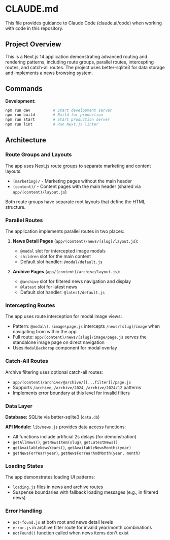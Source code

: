 # CLAUDE.md

This file provides guidance to Claude Code (claude.ai/code) when working with code in this repository.

## Project Overview

This is a Next.js 14 application demonstrating advanced routing and rendering patterns, including route groups, parallel routes, intercepting routes, and catch-all routes. The project uses better-sqlite3 for data storage and implements a news browsing system.

## Commands

**Development:**
```bash
npm run dev          # Start development server
npm run build        # Build for production
npm run start        # Start production server
npm run lint         # Run Next.js linter
```

## Architecture

### Route Groups and Layouts

The app uses Next.js route groups to separate marketing and content layouts:

- `(marketing)/` - Marketing pages without the main header
- `(content)/` - Content pages with the main header (shared via `app/(content)/layout.js`)

Both route groups have separate root layouts that define the HTML structure.

### Parallel Routes

The application implements parallel routes in two places:

1. **News Detail Pages** (`app/(content)/news/[slug]/layout.js`):
   - `@modal` slot for intercepted image modals
   - `children` slot for the main content
   - Default slot handler: `@modal/default.js`

2. **Archive Pages** (`app/(content)/archive/layout.js`):
   - `@archive` slot for filtered news navigation and display
   - `@latest` slot for latest news
   - Default slot handler: `@latest/default.js`

### Intercepting Routes

The app uses route interception for modal image views:
- Pattern: `@modal\(.)image\page.js` intercepts `/news/[slug]/image` when navigating from within the app
- Full route: `app/(content)/news/[slug]/image/page.js` serves the standalone image page on direct navigation
- Uses `ModalBackdrop` component for modal overlay

### Catch-All Routes

Archive filtering uses optional catch-all routes:
- `app/(content)/archive/@archive/[[...filter]]/page.js`
- Supports `/archive`, `/archive/2024`, `/archive/2024/12` patterns
- Implements error boundary at this level for invalid filters

### Data Layer

**Database:** SQLite via better-sqlite3 (`data.db`)

**API Module:** `lib/news.js` provides data access functions:
- All functions include artificial 2s delays (for demonstration)
- `getAllNews()`, `getNewsItem(slug)`, `getLatestNews()`
- `getAvailableNewsYears()`, `getAvailableNewsMonths(year)`
- `getNewsForYear(year)`, `getNewsForYearAndMonth(year, month)`

### Loading States

The app demonstrates loading UI patterns:
- `loading.js` files in news and archive routes
- Suspense boundaries with fallback loading messages (e.g., in filtered news)

### Error Handling

- `not-found.js` at both root and news detail levels
- `error.js` in archive filter route for invalid year/month combinations
- `notFound()` function called when news items don't exist
